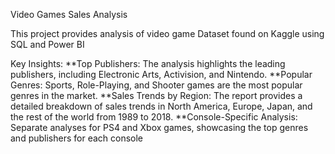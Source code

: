 Video Games Sales Analysis

This project provides analysis of video game Dataset found on Kaggle using SQL and Power BI

Key Insights:
**Top Publishers: The analysis highlights the leading publishers, including Electronic Arts, Activision, and Nintendo.
**Popular Genres: Sports, Role-Playing, and Shooter games are the most popular genres in the market.
**Sales Trends by Region: The report provides a detailed breakdown of sales trends in North America, Europe, Japan, and the rest of the world from 1989 to 2018.
**Console-Specific Analysis: Separate analyses for PS4 and Xbox games, showcasing the top genres and publishers for each console
